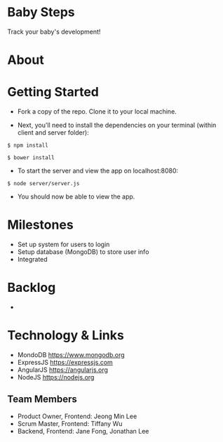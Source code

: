 # Baby Steps

Track your baby's development!

<!-- ![join.me logo](./www/img/joinme.png "joinme") -->

# About


# Getting Started
* Fork a copy of the repo. Clone it to your local machine. 
  
* Next, you'll need to install the dependencies on your terminal (within client and server folder):

```
$ npm install
```
```
$ bower install
```

* To start the server and view the app on localhost:8080:

```
$ node server/server.js 
```

* You should now be able to view the app. 
  
# Milestones
* Set up system for users to login
* Setup database (MongoDB) to store user info
* Integrated 

# Backlog
*

# Technology & Links
* MondoDB <https://www.mongodb.org>
* ExpressJS <https://expressjs.com>
* AngularJS <https://angularjs.org>
* NodeJS <https://nodejs.org>

## Team Members ##

- Product Owner, Frontend: Jeong Min Lee
- Scrum Master, Frontend: Tiffany Wu
- Backend, Frontend: Jane Fong, Jonathan Lee

